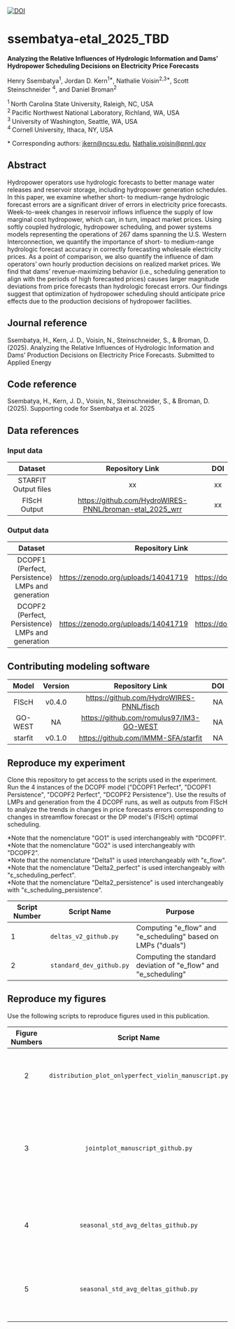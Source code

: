 
[![DOI](https://zenodo.org/badge/DOI/10.5281/zenodo.10934193.svg)](https://doi.org/10.5281/zenodo.10934193)

# ssembatya-etal_2025_TBD

**Analyzing the Relative Influences of Hydrologic Information and Dams’ Hydropower Scheduling Decisions on Electricity Price Forecasts**

Henry Ssembatya<sup>1</sup>, Jordan D. Kern<sup>1\*</sup>, Nathalie Voisin<sup>2,3\*</sup>, Scott Steinschneider
<sup>4</sup>, and Daniel Broman<sup>2</sup>

<sup>1 </sup> North Carolina State University, Raleigh, NC, USA   
<sup>2 </sup> Pacific Northwest National Laboratory, Richland, WA, USA  
<sup>3 </sup> University of Washington, Seattle, WA, USA  
<sup>4 </sup> Cornell University, Ithaca, NY, USA 

\* Corresponding authors: jkern@ncsu.edu, Nathalie.voisin@pnnl.gov

## Abstract
Hydropower operators use hydrologic forecasts to better manage water releases and reservoir storage, including hydropower generation schedules.
In this paper, we examine whether short- to medium-range hydrologic forecast errors are a significant driver of errors in electricity price forecasts.
Week-to-week changes in reservoir inflows influence the supply of low marginal cost hydropower, which can, in turn, impact market prices. Using softly
coupled hydrologic, hydropower scheduling, and power systems models representing the operations of 267 dams spanning the U.S. Western Interconnection,
we quantify the importance of short- to medium-range hydrologic forecast accuracy in correctly forecasting wholesale electricity prices. As a point of
comparison, we also quantify the influence of dam operators’ own hourly production decisions on realized market prices. We find that dams’
revenue-maximizing behavior (i.e., scheduling generation to align with the periods of high forecasted prices) causes larger magnitude deviations from
price forecasts than hydrologic forecast errors. Our findings suggest that optimization of hydropower scheduling should anticipate price effects due
to the production decisions of hydropower facilities.

## Journal reference
Ssembatya, H., Kern, J. D., Voisin, N., Steinschneider, S., & Broman, D. (2025). Analyzing the Relative Influences of Hydrologic Information and 
Dams’ Production Decisions on Electricity Price Forecasts. Submitted to Applied Energy

## Code reference
Ssembatya, H., Kern, J. D., Voisin, N., Steinschneider, S., & Broman, D. (2025). Supporting code for 
Ssembatya et al. 2025

## Data references
### Input data
|       Dataset                                   |               Repository Link                                   |               DOI                        |
|:-----------------------------------------------:|:---------------------------------------------------------------:|:----------------------------------------:|
|   STARFIT Output files                          | xx                                                              | xx                                       |
|   FIScH Output                                  | https://github.com/HydroWIRES-PNNL/broman-etal_2025_wrr         | xx                                       |


### Output data
|       Dataset                                              |   Repository Link                              |                   DOI                             |
|:----------------------------------------------------------:|-----------------------------------------------:|:-------------------------------------------------:|
|     DCOPF1 (Perfect, Persistence) LMPs and generation      | https://zenodo.org/uploads/14041719            | https://doi.org/10.5281/zenodo.14041719           |
|     DCOPF2 (Perfect, Persistence) LMPs and generation      | https://zenodo.org/uploads/14041719            | https://doi.org/10.5281/zenodo.14041719           |

## Contributing modeling software
|  Model   | Version |         Repository Link                            | DOI |
|:--------:|:-------:|:--------------------------------------------------:|:---:|
| FIScH      |  v0.4.0  | https://github.com/HydroWIRES-PNNL/fisch        | NA  |
| GO-WEST    |  NA      | https://github.com/romulus97/IM3-GO-WEST        | NA  |
| starfit    | v0.1.0   | https://github.com/IMMM-SFA/starfit             | NA  |



## Reproduce my experiment
Clone this repository to get access to the scripts used in the experiment. Run the 4 instances of the DCOPF model ("DCOPF1 Perfect", "DCOPF1 Persistence", "DCOPF2 Perfect", "DCOPF2 Persistence").
Use the results of LMPs and generation from the 4 DCOPF runs, as well as outputs from FIScH to analyze the trends in changes in price forecasts errors corresponding to changes in streamflow forecast or the DP model's (FIScH) optimal scheduling.


*Note that the nomenclature "GO1" is used interchangeably with "DCOPF1". 
*Note that the nomenclature "GO2"  is used interchangeably with "DCOPF2".  
*Note that the nomenclature "Delta1" is used interchangeably with "ε_flow".  
*Note that the nomenclature "Delta2_perfect" is used interchangeably with "ε_scheduling_perfect".  
*Note that the nomenclature "Delta2_persistence" is used interchangeably with "ε_scheduling_persistence".  


| Script Number | Script Name | Purpose |
| --- | --- | --- |
| 1 | `deltas_v2_github.py` | Computing "e_flow" and "e_scheduling" based on LMPs ("duals") |
| 2 | `standard_dev_github.py` | Computing the standard deviation of "e_flow" and "e_scheduling" |



## Reproduce my figures
Use the following scripts to reproduce figures used in this publication.

| Figure Numbers |                Script Name                              |                                  Description                                               | 
|:--------------:|:-------------------------------------------------------:|:------------------------------------------------------------------------------------------:|
|       2        |     `distribution_plot_onlyperfect_violin_manuscript.py`     |      Comparing the differences in LMPs across all hours, nodes, and years. |
|       3        |     `jointplot_manuscript_github.py`     |      Comparing the standard deviation for "e_flow" and "e_scheduling" across nodes. Also plotted against annual hydro generation. |
|       4        |     `seasonal_std_avg_deltas_github.py`     |      Comparing the standard deviation for "e_flow" and "e_scheduling" by year and season. |
|       5        |     `seasonal_std_avg_deltas_github.py`     |      Comparing the standard deviation for "e_flow" and "e_scheduling" by year and season. |

